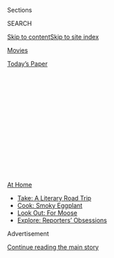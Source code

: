<div id="app">

<div>

<div>

<div>

<div class="NYTAppHideMasthead css-1q2w90k e1suatyy0">

<div class="section css-ui9rw0 e1suatyy2">

<div class="css-eph4ug er09x8g0">

<div class="css-6n7j50">

</div>

<span class="css-1dv1kvn">Sections</span>

<div class="css-10488qs">

<span class="css-1dv1kvn">SEARCH</span>

</div>

[Skip to content](#site-content)[Skip to site
index](#site-index)

</div>

<div id="masthead-section-label" class="css-1wr3we4 eaxe0e00">

[Movies](https://www.nytimes.com/section/movies)

</div>

<div class="css-10698na e1huz5gh0">

</div>

</div>

<div id="masthead-bar-one" class="section hasLinks css-15hmgas e1csuq9d3">

<div class="css-uqyvli e1csuq9d0">

</div>

<div class="css-1uqjmks e1csuq9d1">

</div>

<div class="css-9e9ivx">

[](https://myaccount.nytimes.com/auth/login?response_type=cookie&client_id=vi)

</div>

<div class="css-1bvtpon e1csuq9d2">

[Today’s
Paper](https://www.nytimes.com/section/todayspaper)

</div>

</div>

</div>

</div>

<div data-aria-hidden="false">

<div id="site-content" data-role="main">

<div>

<div class="css-1aor85t" style="opacity:0.000000001;z-index:-1;visibility:hidden">

<div class="css-1hqnpie">

<div class="css-epjblv">

<span class="css-17xtcya">[Movies](/section/movies)</span><span class="css-x15j1o">|</span><span class="css-fwqvlz">Steven
Soderbergh and Amy Seimetz Made the Pandemic Movies of the
Moment</span>

</div>

<div class="css-k008qs">

<div class="css-1iwv8en">

<span class="css-18z7m18"></span>

<div>

</div>

</div>

<span class="css-1n6z4y">https://nyti.ms/3jSIfkt</span>

<div class="css-1705lsu">

<div class="css-4xjgmj">

<div class="css-4skfbu" data-role="toolbar" data-aria-label="Social Media Share buttons, Save button, and Comments Panel with current comment count" data-testid="share-tools">

  - 
  - 
  - 
  - 
    
    <div class="css-6n7j50">
    
    </div>

  - 

</div>

</div>

</div>

</div>

</div>

</div>

<div id="NYT_TOP_BANNER_REGION" class="css-13pd83m">

<div>

<div id="maps-athome-menu" class="section interactive-content interactive-size-medium css-1edisqu">

<div class="css-17ih8de interactive-body">

<div class="at-home-nav__innerContainer">

<div class="at-home-nav__title">

[At
Home](https://www.nytimes.com/spotlight/at-home?action=click&pgtype=Article&state=default&region=TOP_BANNER&context=at_home_menu)

</div>

  - [Take: A Literary Road
    Trip](https://www.nytimes.com/2020/07/28/books/time-for-a-literary-road-trip.html?action=click&pgtype=Article&state=default&region=TOP_BANNER&context=at_home_menu)
  - [Cook: Smoky
    Eggplant](https://www.nytimes.com/2020/07/29/magazine/bored-with-your-home-cooking-some-smoky-eggplant-will-fix-that.html?action=click&pgtype=Article&state=default&region=TOP_BANNER&context=at_home_menu)
  - [Look Out: For
    Moose](https://www.nytimes.com/2020/07/27/travel/moose-michigan-isle-royale.html?action=click&pgtype=Article&state=default&region=TOP_BANNER&context=at_home_menu)
  - [Explore: Reporters’
    Obsessions](https://www.nytimes.com/interactive/2020/at-home/even-more-reporters-editors-diaries-lists-recommendations.html?action=click&pgtype=Article&state=default&region=TOP_BANNER&context=at_home_menu)

</div>

</div>

</div>

</div>

</div>

<div id="top-wrapper" class="css-1sy8kpn">

<div id="top-slug" class="css-l9onyx">

Advertisement

</div>

[Continue reading the main
story](#after-top)

<div class="ad top-wrapper" style="text-align:center;height:100%;display:block;min-height:250px">

<div id="top" class="place-ad" data-position="top" data-size-key="top">

</div>

</div>

<div id="after-top">

</div>

</div>

<div>

<div id="sponsor-wrapper" class="css-1hyfx7x">

<div id="sponsor-slug" class="css-19vbshk">

Supported by

</div>

[Continue reading the main
story](#after-sponsor)

<div id="sponsor" class="ad sponsor-wrapper" style="text-align:center;height:100%;display:block">

</div>

<div id="after-sponsor">

</div>

</div>

<div class="css-186x18t">

</div>

<div class="css-1vkm6nb ehdk2mb0">

# Steven Soderbergh and Amy Seimetz Made the Pandemic Movies of the Moment

</div>

His 2011 “Contagion” and her new thriller “She Dies Tomorrow” have added
resonance now. “Why is this kind of imagery so compelling?” Soderbergh
asked.

<div class="css-79elbk" data-testid="photoviewer-wrapper">

<div class="css-z3e15g" data-testid="photoviewer-wrapper-hidden">

</div>

<div class="css-1a48zt4 ehw59r15" data-testid="photoviewer-children">

![<span class="css-16f3y1r e13ogyst0" data-aria-hidden="true">Seimetz
and Soderbergh in better times. At the start of the pandemic, she said,
“it was an interesting process to watch everyone face the
facts.”</span><span class="css-cnj6d5 e1z0qqy90" itemprop="copyrightHolder"><span class="css-1ly73wi e1tej78p0">Credit...</span><span><span>Cindy
Ord/Getty Images; Roy Rochlin/Getty Images;
</span></span></span>](https://static01.nyt.com/images/2020/08/03/arts/00SODERBERGH-COMBO/00SODERBERGH-COMBO-articleLarge-v2.jpg?quality=75&auto=webp&disable=upscale)

</div>

</div>

<div class="css-18e8msd">

<div class="css-vp77d3 epjyd6m0">

<div class="css-hus3qt ey68jwv0" data-aria-hidden="true">

[![Kyle
Buchanan](https://static01.nyt.com/images/2019/06/20/reader-center/kyle-buchanan-now/kyle-buchanan-now-thumbLarge-v2.png
"Kyle Buchanan")](https://www.nytimes.com/by/kyle-buchanan)

</div>

<div class="css-1baulvz">

By [<span class="css-1baulvz last-byline" itemprop="name">Kyle
Buchanan</span>](https://www.nytimes.com/by/kyle-buchanan)

</div>

</div>

  - 
    
    <div class="css-ld3wwf e16638kd2">
    
    July 31,
    2020
    
    </div>

  - 
    
    <div class="css-4xjgmj">
    
    <div class="css-d8bdto" data-role="toolbar" data-aria-label="Social Media Share buttons, Save button, and Comments Panel with current comment count" data-testid="share-tools">
    
      - 
      - 
      - 
      - 
        
        <div class="css-6n7j50">
        
        </div>
    
      - 
    
    </div>
    
    </div>

</div>

</div>

<div class="section meteredContent css-1r7ky0e" name="articleBody" itemprop="articleBody">

<div class="css-1fanzo5 StoryBodyCompanionColumn">

<div class="css-53u6y8">

The directors Steven Soderbergh and Amy Seimetz had prepared for a
significant spring. Her new film [“She Dies
Tomorrow”](https://www.youtube.com/watch?v=hcMFjCPkP3M) was intended
to debut at the South by Southwest film festival in March, after which
she’d fly to Detroit to act in Soderbergh’s crime drama “Kill Switch.”

Those plans were made pre-pandemic, of course. As the spread of the
coronavirus in the United States reached alarming levels, [South by
Southwest](https://www.nytimes.com/2020/03/06/arts/music/sxsw-cancelled.html)
was canceled, and “Kill Switch” was halted two weeks before shooting.
Hollywood had come to a standstill.

“I knew nothing was going back to normal anytime soon,” Seimetz said.
“It was an interesting process to watch everyone face the facts.”

</div>

</div>

<div class="css-1fanzo5 StoryBodyCompanionColumn">

<div class="css-53u6y8">

But a funny thing has happened to Soderbergh and Seimetz in lockdown, as
two of their movies have found new resonance during the Covid-19 era.
“Contagion,” Soderbergh’s 2011 pandemic thriller starring Matt Damon,
[rocketed up the iTunes rental
charts](https://www.nytimes.com/2020/03/04/business/media/coronavirus-contagion-movie.html)
in March, while “She Dies Tomorrow,” out Friday in drive-ins and next
week on digital, offers a more subjective take on going viral: An
anxious young woman (Kate Lyn Sheil) is convinced she will die the next
day, and anyone she tells is soon gripped by the same fearful prophecy.

</div>

</div>

<div class="css-79elbk" data-testid="photoviewer-wrapper">

<div class="css-z3e15g" data-testid="photoviewer-wrapper-hidden">

</div>

<div class="css-1a48zt4 ehw59r15" data-testid="photoviewer-children">

![<span class="css-16f3y1r e13ogyst0" data-aria-hidden="true">Kate Lyn
Sheil as a woman whose anxiety is contagious in “She Dies
Tomorrow.”</span><span class="css-cnj6d5 e1z0qqy90" itemprop="copyrightHolder"><span class="css-1ly73wi e1tej78p0">Credit...</span><span>Jay
Keitel/Neon</span></span>](https://static01.nyt.com/images/2020/07/31/arts/31soderbergh-seimetz2/merlin_175157076_1b5835fd-2211-4f14-bf0f-afa397072df5-articleLarge.jpg?quality=75&auto=webp&disable=upscale)

</div>

</div>

<div class="css-1fanzo5 StoryBodyCompanionColumn">

<div class="css-53u6y8">

“‘Contagion’ is relentlessly objective in its style and its formal
structure whereas Amy’s film, by design, is this sort of fever dream in
both its style and its storytelling,” Soderbergh told me this week
during a pandemic-focused Zoom call with Seimetz. “It’s interesting to
me as an example of how you can give artists the same central idea and
they will go off on two completely different tangents just because of
who they are.”

These are edited excerpts from our conversation.

**What were the first few months of lockdown like for both of you?**

**STEVEN SODERBERGH** I knew in January from talking to my friends in
the world of epidemiology that this was serious. I would call them and
say, “So what do you think?” and their entire quote was “It’s going to
be bad.” But you’re trying to balance these very conflicting, primal
reactions to what’s happening with the virus and your own career
advancement, so it’s a really strange collision of your civic duty and
your ego. I had moments of trying to check myself.

**AMY SEIMETZ** Another thing that’s evolved is my conversations with
executives. At the beginning of this, they were like, “We’re not in the
office anymore, so we’re just going to call you all the time and ask
when things will be ready.” It’s been interesting to see how those calls
all dropped off in silence, which I prefer because it allows me to do
the work. The other side product of this is that I have an entire
freezer full of vegetable stock from the beginning of quarantine. Like,
huge lifetime supplies of lentils.

</div>

</div>

<div class="css-1fanzo5 StoryBodyCompanionColumn">

<div class="css-53u6y8">

**What did you make of all the people who were drawn to “Contagion”
during the early days of the pandemic?**

**SODERBERGH** It does pose a larger question about why we’ve had this
attraction to disaster movies. Why is this kind of imagery, this
spectacle of destruction, so compelling to us? Is it pure fantasy, or is
it something darker that’s wound into us that we don’t fully understand?

**SEIMETZ** I have a theory about that, because I actually witnessed
myself doing this. When the pandemic first started, in order to not feel
anxious, I was binge-watching completely mindless crap like [“Too Hot to
Handle”](https://www.netflix.com/title/80241027) and [“Love Is
Blind,”](https://www.netflix.com/title/80996601) and I was like, “Why
do I feel so ill after? I’m just trying to take my mind off things.” And
then I was like, “I’ll watch [‘After
Life,’](https://www.netflix.com/title/80998491) with Ricky Gervais,”
and I was just sobbing the entire time, but I felt so much better\!

I needed to feel those emotions, like loss and sadness and fear. I think
suppressing them sort of makes you more anxious, so there’s a cathartic
element to watching something like “Contagion,” which I found strangely
comforting.

</div>

</div>

<div class="css-79elbk" data-testid="photoviewer-wrapper">

<div class="css-z3e15g" data-testid="photoviewer-wrapper-hidden">

</div>

<div class="css-1a48zt4 ehw59r15" data-testid="photoviewer-children">

<div class="css-1xdhyk6 erfvjey0">

<span class="css-1ly73wi e1tej78p0">Image</span>

<div class="css-zjzyr8">

<div data-testid="lazyimage-container" style="height:298.37777777777774px">

</div>

</div>

</div>

<span class="css-16f3y1r e13ogyst0" data-aria-hidden="true">Matt Damon
in “Contagion,” the 2011 Soderbergh film that drew new audiences at the
start of the
pandemic.</span><span class="css-cnj6d5 e1z0qqy90" itemprop="copyrightHolder"><span class="css-1ly73wi e1tej78p0">Credit...</span><span>Claudette
Barius/Warner Bros.</span></span>

</div>

</div>

<div class="css-1fanzo5 StoryBodyCompanionColumn">

<div class="css-53u6y8">

**Steven, I found** **[this
take](https://www.cidrap.umn.edu/news-perspective/2011/09/contagion-portrays-extreme-not-impossible-scenario)**
**on “Contagion” published back in 2011: “It’s one of the most accurate
movies I have seen on infectious disease outbreaks of any type … very
dramatic, tense, exciting.” Do you know who said that about the film?**

</div>

</div>

<div class="css-1fanzo5 StoryBodyCompanionColumn">

<div class="css-53u6y8">

**SODERBERGH** No, who?

**It was Dr. Anthony Fauci.**

**SODERBERGH** Oh wow\! That’s nice. We tried to be really rigorous
about the science, obviously, and I think I can defend most of that. The
biggest conceit that we indulged in was how quickly the vaccine was
found — we compressed that timeline greatly, especially given what was
technologically possible then.

**Is there anything happening now that you didn’t foresee when making
the film?**

**SODERBERGH** What I couldn’t have predicted was the fracturing of
society that it would generate, and all of the things it would expose
when the tide goes out, so to speak. I didn’t anticipate that it would
reveal so starkly the sort of economic disparity that we’re aware of
intellectually but that a lot of us are able to insulate ourselves from
being directly affected by. Now, nobody escapes this. There are very few
people whose lives will not be completely altered by Covid.

The other thing we’re all dealing with, that the movie doesn’t address
because of its focus, is the general psychological effect on the public
because of an event like this. A cure, a vaccine, mitigating therapies —
all that stuff is hugely important, but there’s going to be an
incredible psychological toll that we’re going to have to figure out how
to address. It’s not like we can just turn a switch and have it be like
it never happened.

**Amy’s film is more about that psychological toll, and how quickly
anxiety can become contagious itself.**

**SEIMETZ** The tricky thing about anxiety is sharing that you have it
can make other people anxious, and there’s a feeling that you’re
burdening them by doing so. Your anxiety then becomes their anxiety, in
a way that’s very literal in this movie. It’s happened with the news
cycle, too: I found myself becoming completely addicted to the news,
getting anxious from it, and then compulsively watching it more. So it’s
also about news cycles spreading panic and the addiction to
panic.

</div>

</div>

<div class="css-79elbk" data-testid="photoviewer-wrapper">

<div class="css-z3e15g" data-testid="photoviewer-wrapper-hidden">

</div>

<div class="css-1a48zt4 ehw59r15" data-testid="photoviewer-children">

<div class="css-1xdhyk6 erfvjey0">

<span class="css-1ly73wi e1tej78p0">Image</span>

<div class="css-zjzyr8">

<div data-testid="lazyimage-container" style="height:217.82222222222222px">

</div>

</div>

</div>

<span class="css-16f3y1r e13ogyst0" data-aria-hidden="true">Tunde
Adebimpe in a scene from “She Dies
Tomorrow.”</span><span class="css-cnj6d5 e1z0qqy90" itemprop="copyrightHolder"><span class="css-1ly73wi e1tej78p0">Credit...</span><span>Jay
Keitel/Neon</span></span>

</div>

</div>

<div class="css-1fanzo5 StoryBodyCompanionColumn">

<div class="css-53u6y8">

**That reminds me of the Jude Law character from “Contagion,” who
capitalized on the country’s panic to hawk a fake miracle cure. I’ve
seen people reference that character when President Trump touts the
unproven hydroxychloroquine as a cure for the coronavirus.**

**SODERBERGH** It was amusing to me that at one point, there was a
suggestion from outside the creative team that we cut that character out
of the film. We’d have these test screenings and people would hate him\!
The cards would come back and I’d say, “I know\! He’s supposed to be
polarizing.” But we felt pretty confident that the issues brought up by
Jude Law’s character in this film would be very central to the narrative
when this thing does happen.

He’s also not wrong all the time, like with his rant on the park bench
where he describes how they’re rushing the trials for the vaccine and
how the pharmaceutical companies are going to be the ones who benefit.
Look, I’m obviously pro-vaccine, but when you’re talking about putting
something into the bodies of everyone on the planet, that’s a very, very
serious thing. You could have a side effect that goes down to a decimal
point you can barely see, but if you’re going to give it to everyone,
that can still be tens of millions of people that have a negative
reaction. In everybody’s rush to get to the other end of this, we really
do have to be careful
here.

</div>

</div>

<div class="css-79elbk" data-testid="photoviewer-wrapper">

<div class="css-z3e15g" data-testid="photoviewer-wrapper-hidden">

</div>

<div class="css-1a48zt4 ehw59r15" data-testid="photoviewer-children">

<div class="css-1xdhyk6 erfvjey0">

<span class="css-1ly73wi e1tej78p0">Image</span>

<div class="css-zjzyr8">

<div data-testid="lazyimage-container" style="height:257.1333333333334px">

</div>

</div>

</div>

<span class="css-16f3y1r e13ogyst0" data-aria-hidden="true">Jude Law as
a conspiracy theorist in
“Contagion.”</span><span class="css-cnj6d5 e1z0qqy90" itemprop="copyrightHolder"><span class="css-1ly73wi e1tej78p0">Credit...</span><span>Claudette
Barius/Warner Bros.</span></span>

</div>

</div>

<div class="css-1fanzo5 StoryBodyCompanionColumn">

<div class="css-53u6y8">

**Steven, you’re heading a Directors Guild committee to figure out how
to get Hollywood back to work safely. What are the problems you’re
facing?**

**SODERBERGH** I think the biggest issue now is because of the
resurgence \[of the virus\], how do we get access to the resources and
the personnel that we need to run these protocols to keep a set safe?
It’s one thing to do one or two projects and see how it goes, but
there’s a movement in the last two or three weeks to get lots of
productions back up and running at the same time. That’s going to be
tricky.

</div>

</div>

<div class="css-1fanzo5 StoryBodyCompanionColumn">

<div class="css-53u6y8">

**With baseball, they got it back up and running but there’s already
been** **[a pretty significant
outbreak](https://www.nytimes.com/2020/07/27/sports/baseball/marlins-game-canceled.html).
Could Hollywood face the same risk?**

**SODERBERGH** Having spent a lot of the weekend very happily watching
baseball, I was not happy about the Marlins, but I think that’s a much
more difficult situation than we’re confronting because of the nature of
the game and the fact that they’re traveling all over the place. We have
an ability on a project to control how we move, where we move, how many
people come with us — it’s something that can be manipulated to keep
people safe.

I think if we can withstand the economic surcharge that’s going to come
with keeping a project safe — which I estimate is between 15 to 20
percent of the budget, depending on the project — and if we can scale
this quickly enough, then I know we can keep people safe. If you follow
these protocols we’re about to finish up with, I feel pretty confident
saying that you’re not going to get sick at work. If you got sick on one
of our projects, it was during the 12 to 14 hours when I didn’t have you
and I couldn’t control your behavior. That’s going to be the trick, is
all of this downtime when you don’t know what people are up to.

**But what happens if people** ***do*** **get sick in that downtime and
then come to set?**

**SODERBERGH** Look, it’s complex, but Joel Coen is shooting “Macbeth”
in L.A. right now, and there’s a crew member who’s been \[keeping\] a
pretty detailed diary. And it seems to be working\! They’re using the
rapid testing, which isn’t as accurate as the full-blown nasal [PCR
test](https://www.nytimes.com/2020/07/06/health/fast-coronavirus-tests.html),
but they’re making up for that by testing a lot, eight times for every
five-day workweek. That’s a good approach.

**Amy, is the surcharge Steven mentioned going to limit the amount of
independent films that can be made over the next year?**

**SEIMETZ** I think there’s going to be a conversation with unions to
ease up on some of the crewing mandates, because you can’t really shoot
with a larger crew when you don’t have enough of a budget for those
protocols. From talking to other filmmakers, they’re thinking about
small crews and small casts and shooting outside, so there’s ways to do
it. With “She Dies Tomorrow,” the \[Directors Guild\] was very gracious
in allowing me to have a pared-down crew of about six people — we were
pretty much following protocol \[long before there was a\] protocol.

**What about bigger films? How will “Kill Switch” change when you resume
shooting that?**

**SODERBERGH** I’ll tell you in eight weeks. A lot of this is all
abstract until you get on set and actually see how this stuff works, and
I intend to be very public in my experience of making that movie in
order to educate people. I’m sure I’m going to learn a lot, and I’m sure
a lot of the assumptions that we’re making will turn out to need
adjustment. This is a living thing, and it’s going to have to evolve,
but in what way won’t be clear until we get out there.

</div>

</div>

</div>

<div>

</div>

<div>

</div>

<div>

</div>

<div>

<div id="bottom-wrapper" class="css-1ede5it">

<div id="bottom-slug" class="css-l9onyx">

Advertisement

</div>

[Continue reading the main
story](#after-bottom)

<div id="bottom" class="ad bottom-wrapper" style="text-align:center;height:100%;display:block;min-height:90px">

</div>

<div id="after-bottom">

</div>

</div>

</div>

</div>

</div>

## Site Index

<div>

</div>

## Site Information Navigation

  - [© <span>2020</span> <span>The New York Times
    Company</span>](https://help.nytimes.com/hc/en-us/articles/115014792127-Copyright-notice)

<!-- end list -->

  - [NYTCo](https://www.nytco.com/)
  - [Contact
    Us](https://help.nytimes.com/hc/en-us/articles/115015385887-Contact-Us)
  - [Work with us](https://www.nytco.com/careers/)
  - [Advertise](https://nytmediakit.com/)
  - [T Brand Studio](http://www.tbrandstudio.com/)
  - [Your Ad
    Choices](https://www.nytimes.com/privacy/cookie-policy#how-do-i-manage-trackers)
  - [Privacy](https://www.nytimes.com/privacy)
  - [Terms of
    Service](https://help.nytimes.com/hc/en-us/articles/115014893428-Terms-of-service)
  - [Terms of
    Sale](https://help.nytimes.com/hc/en-us/articles/115014893968-Terms-of-sale)
  - [Site
    Map](https://spiderbites.nytimes.com)
  - [Help](https://help.nytimes.com/hc/en-us)
  - [Subscriptions](https://www.nytimes.com/subscription?campaignId=37WXW)

</div>

</div>

</div>

</div>

